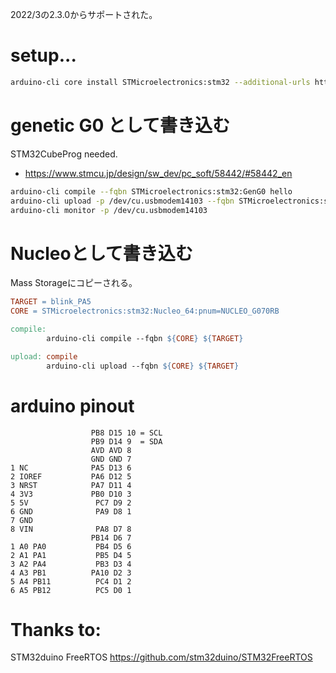 2022/3の2.3.0からサポートされた。

# setup...

```bash
arduino-cli core install STMicroelectronics:stm32 --additional-urls https://github.com/stm32duino/BoardManagerFiles/raw/main/package_stmicroelectronics_index.json
```

# genetic G0 として書き込む

STM32CubeProg needed.
- https://www.stmcu.jp/design/sw_dev/pc_soft/58442/#58442_en

```bash
arduino-cli compile --fqbn STMicroelectronics:stm32:GenG0 hello
arduino-cli upload -p /dev/cu.usbmodem14103 --fqbn STMicroelectronics:stm32:GenG0 hello
arduino-cli monitor -p /dev/cu.usbmodem14103
```

# Nucleoとして書き込む

Mass Storageにコピーされる。

```Makefile
TARGET = blink_PA5
CORE = STMicroelectronics:stm32:Nucleo_64:pnum=NUCLEO_G070RB

compile:
        arduino-cli compile --fqbn ${CORE} ${TARGET}

upload: compile
        arduino-cli upload --fqbn ${CORE} ${TARGET}
```

# arduino pinout

```
                  PB8 D15 10 = SCL
                  PB9 D14 9  = SDA
                  AVD AVD 8
                  GND GND 7
1 NC              PA5 D13 6
2 IOREF           PA6 D12 5
3 NRST            PA7 D11 4
4 3V3             PB0 D10 3
5 5V               PC7 D9 2
6 GND              PA9 D8 1
7 GND
8 VIN              PA8 D7 8
                  PB14 D6 7
1 A0 PA0           PB4 D5 6
2 A1 PA1           PB5 D4 5
3 A2 PA4           PB3 D3 4
4 A3 PB1          PA10 D2 3
5 A4 PB11          PC4 D1 2
6 A5 PB12          PC5 D0 1
```


# Thanks to:

STM32duino FreeRTOS
https://github.com/stm32duino/STM32FreeRTOS